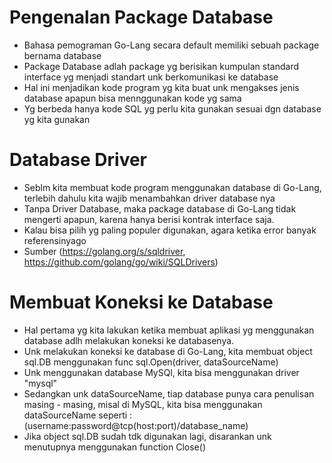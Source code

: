# Pengenalan Package Database
- Bahasa pemograman Go-Lang secara default memiliki sebuah package bernama database
- Package Database adlah package yg berisikan kumpulan standard interface yg menjadi standart unk berkomunikasi ke database
- Hal ini menjadikan kode program yg kita buat unk mengakses jenis database apapun bisa mennggunakan kode yg sama
- Yg berbeda hanya kode SQL yg perlu kita gunakan sesuai dgn database yg kita gunakan

# Database Driver
- Seblm kita membuat kode program menggunakan database di Go-Lang, terlebih dahulu kita wajib menambahkan driver database nya
- Tanpa Driver Database, maka package database di Go-Lang  tidak mengerti apapun, karena hanya berisi kontrak interface saja.
- Kalau bisa pilih yg paling populer digunakan, agara ketika error banyak referensinyago
- Sumber (https://golang.org/s/sqldriver, https://github.com/golang/go/wiki/SQLDrivers)

# Membuat Koneksi ke Database
- Hal pertama yg kita lakukan ketika membuat aplikasi yg menggunakan database adlh melakukan koneksi ke databasenya.
- Unk melakukan koneksi ke database di Go-Lang, kita membuat object sql.DB menggunakan func sql.Open(driver, dataSourceName)
- Unk menggunakan database MySQl, kita bisa menggunakan driver "mysql"
- Sedangkan unk dataSourceName, tiap database punya cara penulisan masing - masing, misal di MySQL, kita bisa menggunakan dataSourceName seperti : (username:password@tcp(host:port)/database_name)
- Jika object sql.DB sudah tdk digunakan lagi, disarankan unk menutupnya menggunakan function Close()
